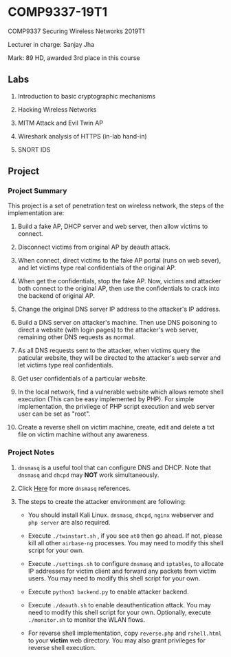 # COMP9337-19T1

COMP9337 Securing Wireless Networks 2019T1

Lecturer in charge: Sanjay Jha

Mark: 89 HD, awarded 3rd place in this course

## Labs

1. Introduction to basic cryptographic mechanisms

2. Hacking Wireless Networks

3. MITM Attack and Evil Twin AP

4. Wireshark analysis of HTTPS (in-lab hand-in)

5. SNORT IDS

## Project

### Project Summary

This project is a set of penetration test on wireless network, the steps of the implementation are:

1. Build a fake AP, DHCP server and web server, then allow victims to connect.

2. Disconnect victims from original AP by deauth attack.

3. When connect, direct victims to the fake AP portal (runs on web sever), and let victims type real confidentials of the original AP.

4. When get the confidentials, stop the fake AP. Now, victims and attacker both connect to the original AP, then use the confidentials to crack into the backend of original AP.

5. Change the original DNS server IP address to the attacker's IP address.

6. Build a DNS server on attacker's machine. Then use DNS poisoning to direct a website (with login pages) to the attacker's web server, remaining other DNS requests as normal.

7. As all DNS requests sent to the attacker, when victims query the paticular website, they will be directed to the attacker's web server and let victims type real confidentials.

8. Get user confidentials of a particular website.

9. In the local network, find a vulnerable website which allows remote shell execution (This can be easy implemented by PHP). For simple implementation, the privilege of PHP script execution and web server user can be set as "root".

10. Create a reverse shell on victim machine, create, edit and delete a txt file on victim machine without any awareness.

### Project Notes

1. `dnsmasq` is a useful tool that can configure DNS and DHCP. Note that `dnsmasq` and `dhcpd` may **NOT** work simultaneously.

2. Click [Here](https://www.hi-linux.com/posts/17088.html) for more `dnsmasq` references.

3. The steps to create the attacker environment are following:

    - You should install Kali Linux. `dnsmasq`, `dhcpd`, `nginx` webserver and `php server` are also required.

    - Execute `./twinstart.sh` , if you see `at0` then go ahead. If not, please kill all other `airbase-ng` processes. You may need to modify this shell script for your own.

    - Execute `./settings.sh` to configure `dnsmasq` and `iptables`, to allocate IP addresses for victim client and forward any packets from victim users. You may need to modify this shell script for your own.

    - Execute `python3 backend.py` to enable attacker backend.

    - Execute `./deauth.sh` to enable deauthentication attack. You may need to modify this shell script for your own. Optionally, execute `./monitor.sh` to
    monitor the WLAN flows.

    - For reverse shell implementation, copy `reverse.php` and `rshell.html` to your **victim** web directory. You may also grant privileges for reverse shell execution.
